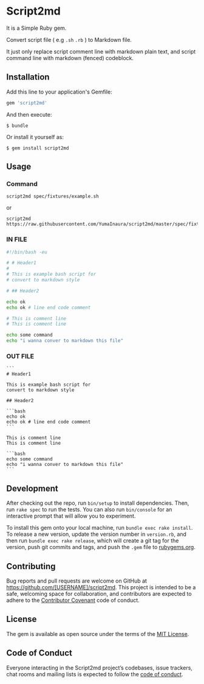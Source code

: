 # Script2md

It is a Simple Ruby gem.

Convert script file ( e.g `.sh` `.rb` ) to Markdown file.

It just only replace script comment line with markdown plain text, and script command line with markdown (fenced) codeblock.

## Installation

Add this line to your application's Gemfile:

```ruby
gem 'script2md'
```

And then execute:

    $ bundle

Or install it yourself as:

    $ gem install script2md

## Usage

### Command 

```
script2md spec/fixtures/example.sh
```

or

```
script2md https://raw.githubusercontent.com/YumaInaura/script2md/master/spec/fixtures/example.sh
```

### IN FILE

```bash
#!/bin/bash -eu

# # Header1
# 
# This is example bash script for
# convert to markdown style

# ## Header2

echo ok
echo ok # line end code comment

# This is comment line
# This is comment line

echo some command
echo "i wanna conver to markdown this file"
```

### OUT FILE

    ```
    # Header1
    
    This is example bash script for
    convert to markdown style
    
    ## Header2
    
    ```bash
    echo ok
    echo ok # line end code comment
    ```
    
    This is comment line
    This is comment line
    
    ```bash
    echo some command
    echo "i wanna conver to markdown this file"
    ```

## Development

After checking out the repo, run `bin/setup` to install dependencies. Then, run `rake spec` to run the tests. You can also run `bin/console` for an interactive prompt that will allow you to experiment.

To install this gem onto your local machine, run `bundle exec rake install`. To release a new version, update the version number in `version.rb`, and then run `bundle exec rake release`, which will create a git tag for the version, push git commits and tags, and push the `.gem` file to [rubygems.org](https://rubygems.org).

## Contributing

Bug reports and pull requests are welcome on GitHub at https://github.com/[USERNAME]/script2md. This project is intended to be a safe, welcoming space for collaboration, and contributors are expected to adhere to the [Contributor Covenant](http://contributor-covenant.org) code of conduct.

## License

The gem is available as open source under the terms of the [MIT License](https://opensource.org/licenses/MIT).

## Code of Conduct

Everyone interacting in the Script2md project’s codebases, issue trackers, chat rooms and mailing lists is expected to follow the [code of conduct](https://github.com/YumaInaura/script2md/blob/master/CODE_OF_CONDUCT.md).
